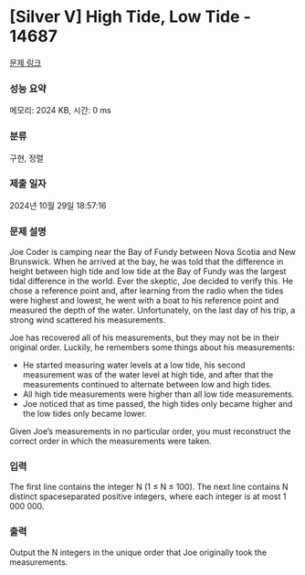 # [Silver V] High Tide, Low Tide - 14687 

[문제 링크](https://www.acmicpc.net/problem/14687) 

### 성능 요약

메모리: 2024 KB, 시간: 0 ms

### 분류

구현, 정렬

### 제출 일자

2024년 10월 29일 18:57:16

### 문제 설명

<p>Joe Coder is camping near the Bay of Fundy between Nova Scotia and New Brunswick. When he arrived at the bay, he was told that the difference in height between high tide and low tide at the Bay of Fundy was the largest tidal difference in the world. Ever the skeptic, Joe decided to verify this. He chose a reference point and, after learning from the radio when the tides were highest and lowest, he went with a boat to his reference point and measured the depth of the water. Unfortunately, on the last day of his trip, a strong wind scattered his measurements.</p>

<p>Joe has recovered all of his measurements, but they may not be in their original order. Luckily, he remembers some things about his measurements:</p>

<ul>
	<li>He started measuring water levels at a low tide, his second measurement was of the water level at high tide, and after that the measurements continued to alternate between low and high tides.</li>
	<li>All high tide measurements were higher than all low tide measurements.</li>
	<li>Joe noticed that as time passed, the high tides only became higher and the low tides only became lower.</li>
</ul>

<p>Given Joe’s measurements in no particular order, you must reconstruct the correct order in which the measurements were taken.</p>

### 입력 

 <p>The first line contains the integer N (1 ≤ N ≤ 100). The next line contains N distinct spaceseparated positive integers, where each integer is at most 1 000 000.</p>

### 출력 

 <p>Output the N integers in the unique order that Joe originally took the measurements.</p>

